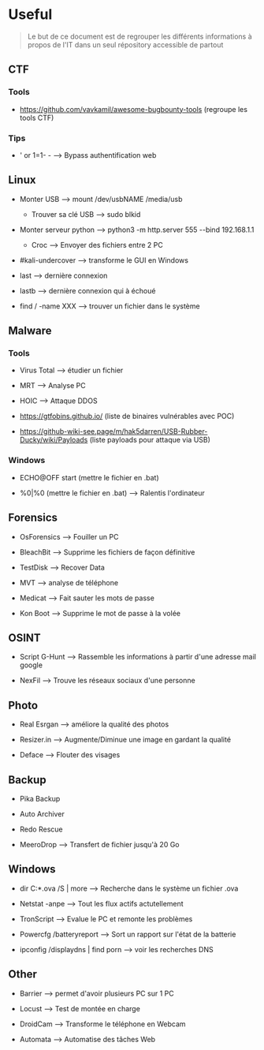 # Useful

> Le but de ce document est de regrouper les différents informations à propos de l'IT dans un seul répository accessible de partout

## CTF

### Tools

- https://github.com/vavkamil/awesome-bugbounty-tools (regroupe les tools CTF)

### Tips

- ' or 1=1- - --> Bypass authentification web

## Linux

- Monter USB --> mount /dev/usbNAME /media/usb
  - Trouver sa clé USB --> sudo blkid
  
- Monter serveur python --> python3 -m http.server 555 --bind 192.168.1.1
   - Croc --> Envoyer des fichiers entre 2 PC

- #kali-undercover --> transforme le GUI en Windows

- last --> dernière connexion
- lastb --> dernière connexion qui à échoué

- find / -name XXX --> trouver un fichier dans le système


## Malware

### Tools

- Virus Total --> étudier un fichier

- MRT --> Analyse PC

- HOIC --> Attaque DDOS

- https://gtfobins.github.io/ (liste de binaires vulnérables avec POC)

- https://github-wiki-see.page/m/hak5darren/USB-Rubber-Ducky/wiki/Payloads (liste payloads pour attaque via USB)


### Windows 

- ECHO@OFF start (mettre le fichier en .bat)

- %0|%0 (mettre le fichier en .bat) --> Ralentis l'ordinateur

## Forensics

- OsForensics --> Fouiller un PC

- BleachBit --> Supprime les fichiers de façon définitive

- TestDisk --> Recover Data

- MVT --> analyse de téléphone

- Medicat --> Fait sauter les mots de passe

- Kon Boot --> Supprime le mot de passe à la volée

## OSINT

- Script G-Hunt --> Rassemble les informations à partir d'une adresse mail google

- NexFil --> Trouve les réseaux sociaux d'une personne

## Photo

- Real Esrgan --> améliore la qualité des photos

- Resizer.in --> Augmente/Diminue une image en gardant la qualité

- Deface --> Flouter des visages

## Backup

- Pika Backup

- Auto Archiver

- Redo Rescue

- MeeroDrop --> Transfert de fichier jusqu'à 20 Go

## Windows 
  
- dir C:\*.ova /S | more --> Recherche dans le système un fichier .ova

- Netstat -anpe --> Tout les flux actifs actutellement

- TronScript --> Evalue le PC et remonte les problèmes

- Powercfg /batteryreport --> Sort un rapport sur l'état de la batterie

- ipconfig /displaydns | find porn --> voir les recherches DNS

## Other

- Barrier --> permet d'avoir plusieurs PC sur 1 PC

- Locust --> Test de montée en charge

- DroidCam --> Transforme le téléphone en Webcam

- Automata --> Automatise des tâches Web
